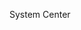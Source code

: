<Token xmlns:xlink="http://www.w3.org/1999/xlink">System Center</Token>

<!--HONumber=Jun16_HO4-->


